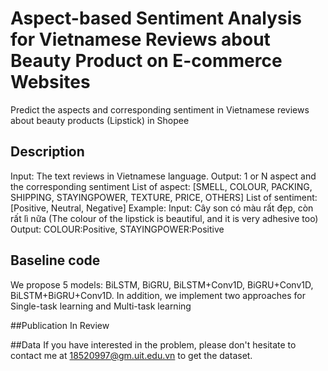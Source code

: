 # Aspect-based Sentiment Analysis for Vietnamese Reviews about Beauty Product on E-commerce Websites
Predict the aspects and corresponding sentiment in Vietnamese reviews about beauty products (Lipstick) in Shopee
## Description
Input: The text reviews in Vietnamese language.
Output: 1 or N aspect and the corresponding sentiment
List of aspect: [SMELL, COLOUR, PACKING, SHIPPING, STAYINGPOWER, TEXTURE, PRICE, OTHERS]
List of sentiment: [Positive, Neutral, Negative]
Example:
Input: Cây son có màu rất đẹp, còn rất lì nữa (The colour of the lipstick is beautiful, and it is very adhesive too)
Output: COLOUR:Positive, STAYINGPOWER:Positive

## Baseline code
We propose 5 models: BiLSTM, BiGRU, BiLSTM+Conv1D, BiGRU+Conv1D, BiLSTM+BiGRU+Conv1D.
In addition, we implement two approaches for Single-task learning and Multi-task learning

##Publication
In Review

##Data
If you have interested in the problem, please don't hesitate to contact me at 18520997@gm.uit.edu.vn to get the dataset.